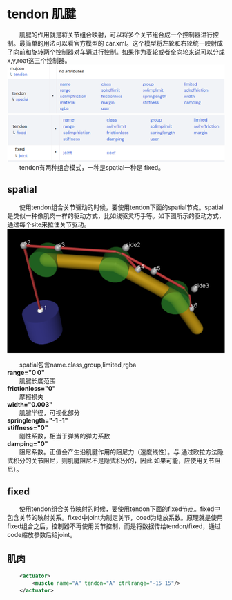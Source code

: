 # tendon 肌腱
&emsp;&emsp;肌腱的作用就是将关节组合映射，可以将多个关节组合成一个控制器进行控制。最简单的用法可以看官方模型的 car.xml。这个模型将左轮和右轮统一映射成了向前和旋转两个控制器对车辆进行控制。如果作为麦轮或者全向轮来说可以分成 x,y,roat这三个控制器。       
![](../asset/tendon1.png)       
![](../asset/tendon2.png)       
&emsp;&emsp;tendon有两种组合模式，一种是spatial一种是 fixed。       

## spatial      
&emsp;&emsp;使用tendon组合关节驱动的时候，要使用tendon下面的spatial节点。spatial是类似一种像肌肉一样的驱动方式，比如线驱灵巧手等。如下图所示的驱动方式，通过每个site来拉住关节驱动。        
![](../asset/spatial.png)       

&emsp;&emsp;spatial包含name.class,group,limited,rgba        
**range="0 0"**     
&emsp;&emsp;肌腱长度范围        
**frictionloss="0"**        
&emsp;&emsp;摩擦损失        
**width="0.003"**       
&emsp;&emsp;肌腱半径，可视化部分        
**springlength="-1 -1"**        
**stiffness="0"**       
&emsp;&emsp;刚性系数，相当于弹簧的弹力系数      
**damping="0"**     
&emsp;&emsp;阻尼系数。正值会产生沿肌腱作用的阻尼力（速度线性）。与 通过欧拉方法隐式积分的关节阻尼，则肌腱阻尼不是隐式积分的，因此 如果可能，应使用关节阻尼）。      

## fixed   
&emsp;&emsp;使用tendon组合关节映射的时候，要使用tendon下面的fixed节点。fixed中包含关节的映射关系。fixed中joint为制定关节，coed为缩放系数。原理就是使用fixed组合之后，控制器不再使用关节控制，而是将数据传给tendon/fixed，通过code缩放参数后给joint。    

## 肌肉
```xml
    <actuator>
        <muscle name="A" tendon="A" ctrlrange="-15 15"/>
    </actuator>
```
